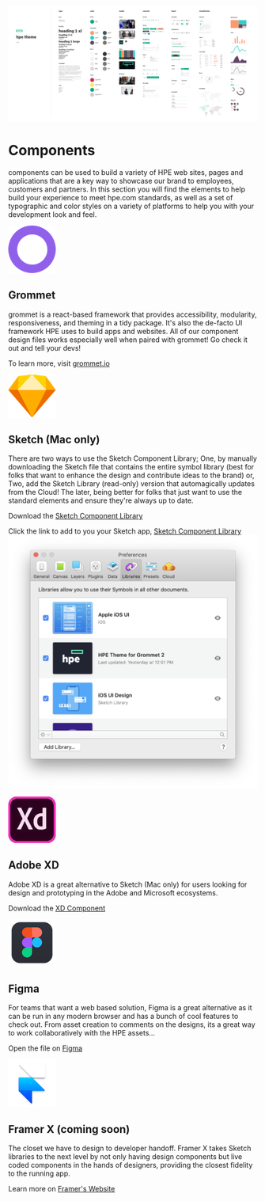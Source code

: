 ![alt text](https://github.com/hpe-design/components/blob/master/Previews/grommet-2-open-theme.png "Components")

# Components

components can be used to build a variety of HPE web sites, pages and applications that are a key way to showcase our brand to employees, customers and partners. In this section you will find the elements to help build your experience to meet hpe.com standards, as well as a set of typographic and color styles on a variety of platforms to help you with your development look and feel.


![alt text](https://github.com/hpe-design/components/blob/master/Previews/grommet.png "Grommet")

## Grommet

grommet is a react-based framework that provides accessibility, modularity, responsiveness, and theming in a tidy package. It's also the de-facto UI framework HPE uses to build apps and websites. All of our component design files works especially well when paired with grommet! Go check it out and tell your devs!

To learn more, visit [grommet.io](https://grommet.io)


![alt text](https://github.com/hpe-design/components/blob/master/Previews/sketch.png "Sketch")  

## Sketch (Mac only)

There are two ways to use the Sketch Component Library; One, by manually downloading the Sketch file that contains the entire symbol library (best for folks that want to enhance the design and contribute ideas to the brand) or, Two, add the Sketch Library (read-only) version that automagically updates from the Cloud! The later, being better for folks that just want to use the standard elements and ensure they're always up to date.

Download the [Sketch Component Library](https://github.com/hpe-design/components/blob/master/grommet-2-hpe-theme.sketch)

Click the link to add to you your Sketch app, [Sketch Component Library](https://sketch.cloud/s/9oJ4D)
![alt text](https://github.com/hpe-design/components/blob/master/Previews/sketch-library.png "Components")


![alt text](https://github.com/hpe-design/components/blob/master/Previews/xd.jpeg "Adobe XD")  

## Adobe XD

Adobe XD is a great alternative to Sketch (Mac only) for users looking for design and prototyping in the Adobe and Microsoft ecosystems.

Download the [XD Component](https://github.com/hpe-design/components/blob/master/grommet-2-hpe-theme.xd)


![alt text](https://github.com/hpe-design/components/blob/master/Previews/figma.png "Figma")  

## Figma

For teams that want a web based solution, Figma is a great alternative as it can be run in any modern browser and has a bunch of cool features to check out. From asset creation to comments on the designs, its a great way to work collaboratively with the HPE assets...

Open the file on [Figma](https://www.figma.com/file/CZ7fIV3tPpcrwB51JV6gwk79/HPE-Theme-for-Grommet-2)


![alt text](https://github.com/hpe-design/components/blob/master/Previews/framer.png "Framer")  

## Framer X (coming soon)
The closet we have to design to developer handoff. Framer X takes Sketch libraries to the next level by not only having design components but live coded components in the hands of designers, providing the closest fidelity to the running app.

Learn more on [Framer's Website](https://framer.com/)
